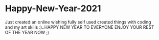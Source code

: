 # Happy-New-Year-2021
Just created an online wishing fully self used created things with coding and my art skills :)..HAPPY NEW YEAR TO EVERYONE ENJOY YOUR REST OF THE YEAR NOW ;)
